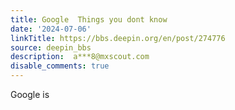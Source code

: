 ```yaml
---
title: Google  Things you dont know
date: '2024-07-06'
linkTitle: https://bbs.deepin.org/en/post/274776
source: deepin_bbs
description:  a***8@mxscout.com 
disable_comments: true
---
```

Google is 
